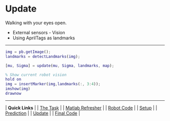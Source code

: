 # Update

Walking with your eyes open.
- External sensors - Vision
- Using AprilTags as landmarks

---

```matlab
img = pb.getImage();
landmarks = detectLandmarks(img);

[mu, Sigma] = update(mu, Sigma, landmarks, map);

% Show current robot vision
hold on 
img = insertMarker(img,landmarks(:, 3:4));
imshow(img)
drawnow
```

---

| **Quick Links**                         |
| [The Task](The_Task.md)                 |
| [Matlab Refresher](Matlab_Refresher.md) |
| [Robot Code](Robot_Code.md)             |
| [Setup](Setup.md)                       |
| [Prediction](Prediction.md)             |
| [Update](Update.md)                     | 
| [Final Code](Final_Code.md)             |